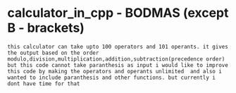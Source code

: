 # calculator_in_cpp - BODMAS (except B - brackets)
`
this calculator can take upto 100 operators and 101 operants.
it gives the output based on the order modulo,division,multiplication,addition,subtraction(precedence order)
but this code cannot take paranthesis as input
i would like to improve this code by making the operators and operants unlimited 
and also i wanted to include paranthesis and other functions.
but currently i dont have time for that
`
